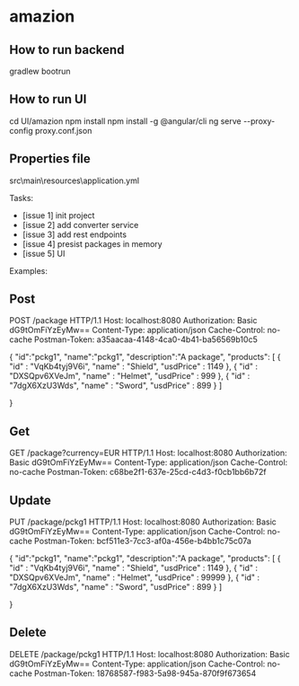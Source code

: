 # amazion

How to run backend
--------------------
gradlew bootrun

How to run UI
--------------------
cd UI/amazion
npm install
npm install -g @angular/cli
ng serve --proxy-config proxy.conf.json

Properties file
----------------
src\main\resources\application.yml

Tasks:

- [issue 1] init project
- [issue 2] add converter service
- [issue 3] add rest endpoints
- [issue 4] presist packages in memory
- [issue 5] UI

Examples:

Post
--------------
POST /package HTTP/1.1
Host: localhost:8080
Authorization: Basic dG9tOmFiYzEyMw==
Content-Type: application/json
Cache-Control: no-cache
Postman-Token: a35aacaa-4148-4ca0-4b41-ba56569b10c5

{
	"id":"pckg1",
	"name":"pckg1",
	"description":"A package",
	"products": [ 
	 {  "id" : "VqKb4tyj9V6i",
		"name" : "Shield",
		"usdPrice" : 1149
	 }, 
	 {
		"id" : "DXSQpv6XVeJm",
		"name" : "Helmet",
		"usdPrice" : 999
	 }, 
	 {
		"id" : "7dgX6XzU3Wds",
		"name" : "Sword",
		"usdPrice" : 899
	 }
	]

}



Get
-----------
GET /package?currency=EUR HTTP/1.1
Host: localhost:8080
Authorization: Basic dG9tOmFiYzEyMw==
Content-Type: application/json
Cache-Control: no-cache
Postman-Token: c68be2f1-637e-25cd-c4d3-f0cb1bb6b72f



Update
--------------------
PUT /package/pckg1 HTTP/1.1
Host: localhost:8080
Authorization: Basic dG9tOmFiYzEyMw==
Content-Type: application/json
Cache-Control: no-cache
Postman-Token: bcf511e3-7cc3-af0a-456e-b4bb1c75c07a

{
	"id":"pckg1",
	"name":"pckg1",
	"description":"A package",
	"products": [ 
	 {  "id" : "VqKb4tyj9V6i",
		"name" : "Shield",
		"usdPrice" : 1149
	 }, 
	 {
		"id" : "DXSQpv6XVeJm",
		"name" : "Helmet",
		"usdPrice" : 99999
	 }, 
	 {
		"id" : "7dgX6XzU3Wds",
		"name" : "Sword",
		"usdPrice" : 899
	 }
	]

}


Delete
----------------
DELETE /package/pckg1 HTTP/1.1
Host: localhost:8080
Authorization: Basic dG9tOmFiYzEyMw==
Content-Type: application/json
Cache-Control: no-cache
Postman-Token: 18768587-f983-5a98-945a-870f9f673654


